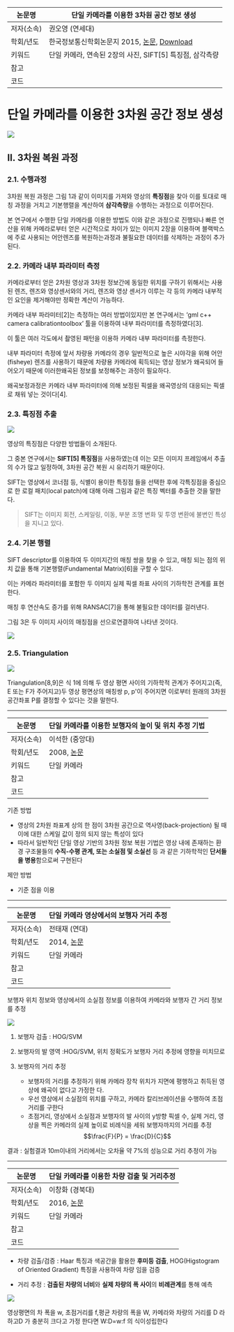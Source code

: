 

|논문명|단일 카메라를 이용한 3차원 공간 정보 생성|
|-|-|
|저자(소속)|권오영 (연세대)|
|학회/년도| 한국정보통신학회논문지 2015, [논문](https://www.mendeley.com/viewer/?fileId=415af95d-a4d9-dc65-1a22-028b55c43eaa&documentId=a7a30509-e5f0-3d6d-9d5d-d4d1b02b6632), [Download](http://koreascience.or.kr/article/ArticleFullRecord.jsp?cn=HOJBC0_2015_v19n12_2943)|
|키워드|단일 카메라, 연속된 2장의 사진, SIFT[5] 특징점, 삼각측량|
|참고||
|코드||


# 단일 카메라를 이용한 3차원 공간 정보 생성


![](https://i.imgur.com/z8kpn1l.png)

## Ⅱ. 3차원 복원 과정

### 2.1. 수행과정

3차원 복원 과정은 그림 1과 같이 이미지를 가져와 영상의 **특징점**을 찾아 이를 토대로 매칭 과정을 거치고 기본행렬을 계산하여 **삼각측량**을 수행하는 과정으로 이루어진다. 

본 연구에서 수행한 단일 카메라를 이용한 방법도 이와 같은 과정으로 진행되나 빠른 연산을 위해 카메라로부터 얻은 시간적으로 차이가 있는 이미지 2장을 이용하며 블랙박스에 주로 사용되는 어안렌즈를 복원하는과정과 불필요한 데이터를 삭제하는 과정이 추가된다. 

### 2.2. 카메라 내부 파라미터 측정

카메라로부터 얻은 2차원 영상과 3차원 정보간에 동일한 위치를 구하기 위해서는 사용된 렌즈, 렌즈와 영상센서와의 거리, 렌즈와 영상 센서가 이루는 각 등의 카메라 내부적인 요인을 제거해야만 정확한 계산이 가능하다. 

카메라 내부 파라미터[2]는 측정하는 여러 방법이있지만 본 연구에서는 ‘gml c++ camera calibrationtoolbox’ 툴을 이용하여 내부 파라미터를 측정하였다[3].

이 툴은 여러 각도에서 촬영된 패턴을 이용하 카메라 내부 파라미터를 측정한다. 

내부 파라미터 측정에 앞서 차량용 카메라의 경우 일반적으로 높은 시야각을 위해 어안(fisheye) 렌즈를 사용하기 때문에 차량용 카메라에 획득되는 영상 정보가 왜곡되어 들어오기 때문에 이러한왜곡된 정보를 보정해주는 과정이 필요하다. 

왜곡보정과정은 카메라 내부 파라미터에 의해 보정된 픽셀을 왜곡영상의 대응되는 픽셀로 채워 넣는 것이다[4].

### 2.3. 특징점 추출

![](https://i.imgur.com/3hLhF9S.png)

영상의 특징점은 다양한 방법들이 소개된다. 

그 중본 연구에서는 **SIFT[5] 특징점**을 사용하였는데 이는 모든 이미지 프레임에서 추출의 수가 많고 일정하여, 3차원 공간 복원 시 유리하기 때문이다. 

SIFT는 영상에서 코너점 등, 식별이 용이한 특징점 들을 선택한 후에 각특징점을 중심으로 한 로컬 패치(local patch)에 대해 아래 그림과 같은 특징 벡터를 추출한 것을 말한다. 

> SIFT는 이미지 회전, 스케일링, 이동, 부분 조명 변화 및 투영 변환에 불변인 특성을 지니고 있다. 


### 2.4. 기본 행렬


SIFT descriptor를 이용하여 두 이미지간의 매칭 쌍을 찾을 수 있고, 매칭 되는 점의 위치 값을 통해 기본행렬(Fundamental Matrix)[6]을 구할 수 있다. 

이는 카메라 파라미터를 포함한 두 이미지 실제 픽셀 좌표 사이의 기하학전 관계를 표현한다. 

매칭 후 연산속도 증가를 위해 RANSAC[7]을 통해 불필요한 데이터를 걸러낸다. 

그림 3은 두 이미지 사이의 매칭점을 선으로연결하여 나타낸 것이다.

![](https://i.imgur.com/EWFaxdA.png)


### 2.5. Triangulation

![](https://i.imgur.com/TmgLikh.png)

Triangulation[8,9]은 식 1에 의해 두 영상 평면 사이의 기하학적 관계가 주어지고(즉, E 또는 F가 주어지고)두 영상 평면상의 매칭쌍 p, p'이 주어지면 이로부터 원래의 3차원 공간좌표 P를 결정할 수 있다는 것을 말한다.

---

|논문명|단일 카메라를 이용한 보행자의 높이 및 위치 추정 기법|
|-|-|
|저자(소속)|이석한 (중앙대)|
|학회/년도| 2008, [논문](http://insight.dbpia.co.kr/article/related.do?nodeId=NODE00997199)|
|키워드|단일 카메라|
|참고||
|코드||

기존 방법 
- 영상의 2차원 좌표계 상의 한 점이 3차원 공간으로 역사영(back-projection) 될 때 이에 대한 스케일 값이 정의 되지 않는 특성이 있다
- 따라서 일반적인 단일 영상 기반의 3차원 정보 복원 기법은 영상 내에 존재하는 환경 구조물들의 **수직-수평 관계, 또는 소실점 및 소실선** 등 과 같은 기하학적인 **단서들을 병용**함으로써 구현된다

제안 방법 
- 기준 점을 이용

---

|논문명|단일 카메라 영상에서의 보행자 거리 추정|
|-|-|
|저자(소속)|전태재 (연대)|
|학회/년도| 2014, [논문](http://insight.dbpia.co.kr/article/related.do?nodeId=NODE02438677)|
|키워드|단일 카메라|
|참고||
|코드||

보행자 위치 정보와 영상에서의 소실점 정보를 이용하여 카메라와 보행자 간 거리 정보를 추정

![](https://i.imgur.com/YKvUCwC.png)

1. 보행자 검출 : HOG/SVM

2. 보행자의 발 영역 :HOG/SVM, 위치 정확도가 보행자 거리 추정에 영향을 미치므로 

3. 보행자의 거리 추정
    - 보행자의 거리를 추정하기 위해 카메라 장착 위치가 지면에 평행하고 취득된 영상에 왜곡이 없다고 가정한
    다. 
    - 우선 영상에서 소실점의 위치를 구하고, 카메라 칼리브레이션을 수행하여 초점거리를 구한다
    - 초점거리, 영상에서 소실점과 보행자의 발 사이의 y방향 픽셀 수, 실제 거리, 영상을 찍은 카메라의 실제 높이로 비례식을 세워 보행자까지의 거리를 추정 $$\frac{F}{P} = \frac{D}{C}$$


결과 : 실험결과 10m이내의 거리에서는 오차율 약 7%의 성능으로 거리 추정이 가능

---

|논문명|단일 카메라를 이용한 차량 검출 및 거리추정
|-|-|
|저자(소속)|이창화 (경북대)|
|학회/년도| 2016, [논문](http://www.dbpia.co.kr/Journal/ArticleDetail/NODE07082761)|
|키워드|단일 카메라|
|참고||
|코드||

- 차량 검출/검증 : Haar 특징과 색공간을 활용한 **후미등 검출**, HOG(Higstogram of
Oriented Gradient) 특징을 사용하여 차량 임을 검증

- 거리 추정 : **검출된 차량의 너비**와 **실제 차량의 폭 사이**의 **비례관계**를 통해 예측

![](https://i.imgur.com/v8ltuCr.png)

영상평면의 차 폭을 w, 초점거리를 f,평균 차량의 폭을 W, 카메라와 차량의 거리를 D 라 하고D 가 충분히 크다고 가정 한다면 W:D=w:f 의 식이성립한다
